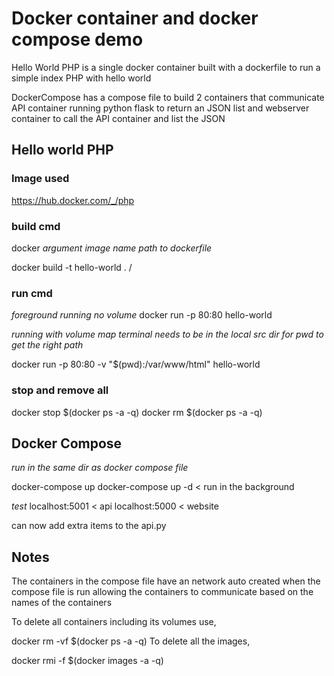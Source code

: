# Docker container and docker compose demo

Hello World PHP is a single docker container built with a dockerfile to run a simple index PHP with hello world

DockerCompose has a compose file to build 2 containers that communicate
API container running python flask to return an JSON list and webserver container to call the API container and list the JSON


## Hello world PHP

### Image used 

https://hub.docker.com/_/php


### build cmd


docker *argument* *image name* *path to dockerfile*

docker build -t hello-world .
/

### run cmd


*foreground running no volume*
docker run -p 80:80 hello-world

*running with volume map*
*terminal needs to be in the local src dir for pwd to get the right path*

docker run -p 80:80 -v "$(pwd):/var/www/html"  hello-world

### stop and remove all 

docker stop $(docker ps -a -q)
docker rm $(docker ps -a -q)


## Docker Compose

*run in the same dir as docker compose file*

docker-compose up
docker-compose up -d < run in the background

*test*
localhost:5001  < api
localhost:5000  < website

can now add extra items to the api.py



## Notes

The containers in the compose file have an network auto created when the compose file is run allowing the containers to communicate based on the names of the containers

To delete all containers including its volumes use,

docker rm -vf $(docker ps -a -q)
To delete all the images,

docker rmi -f $(docker images -a -q)


